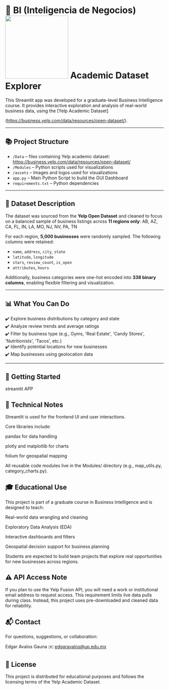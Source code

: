 # 🧠 BI (Inteligencia de Negocios) <br> <img src="https://upload.wikimedia.org/wikipedia/commons/thumb/a/ad/Yelp_Logo.svg/2560px-Yelp_Logo.svg.png" width=200> Academic Dataset Explorer

This Streamlit app was developed for a graduate-level Business Intelligence course. It provides interactive exploration and analysis of real-world business data, using the [Yelp Academic Dataset]

(https://business.yelp.com/data/resources/open-dataset/).

---

## 📚 Project Structure

- `/Data` – files containing Yelp academic dataset: https://business.yelp.com/data/resources/open-dataset/
- `/Modules` – Python scripts used for visualizations
- `/assets` – Images and logos used for visualizations
- `app.py` – Main Python Script to build the GUI Dashboard
- `requirements.txt` – Python dependencies


---

## 🧾 Dataset Description

The dataset was sourced from the **Yelp Open Dataset** and cleaned to focus on a balanced sample of business listings across **11 regions only**: AB, AZ, CA, FL, IN, LA, MO, NJ, NV, PA, TN


For each region, **5,000 businesses** were randomly sampled. The following columns were retained:

- `name`, `address`, `city`, `state`
- `latitude`, `longitude`
- `stars`, `review_count`, `is_open`
- `attributes`, `hours`

Additionally, business categories were one-hot encoded into **338 binary columns**, enabling flexible filtering and visualization.

---

## 📊 What You Can Do

✔️ Explore business distributions by category and state  
✔️ Analyze review trends and average ratings  
✔️ Filter by business type (e.g., Gyms, 'Real Estate', 'Candy Stores', 'Nutritionists', 'Tacos', etc.)  
✔️ Identify potential locations for new businesses  
✔️ Map businesses using geolocation data

---

## 🚀 Getting Started
streamlit APP

## 🧪 Technical Notes
Streamlit is used for the frontend UI and user interactions.

Core libraries include:

pandas for data handling

plotly and matplotlib for charts

folium for geospatial mapping

All reusable code modules live in the Modules/ directory (e.g., map_utils.py, category_charts.py).

## 🎓 Educational Use
This project is part of a graduate course in Business Intelligence and is designed to teach:

Real-world data wrangling and cleaning

Exploratory Data Analysis (EDA)

Interactive dashboards and filters

Geospatial decision support for business planning

Students are expected to build team projects that explore real opportunities for new businesses across regions.

## ⚠️ API Access Note
If you plan to use the Yelp Fusion API, you will need a work or institutional email address to request access. This requirement limits live data pulls during class. Instead, this project uses pre-downloaded and cleaned data for reliability.

## 📬 Contact
For questions, suggestions, or collaboration:

Edgar Avalos Gauna
✉️ edgaravalos@up.edu.mx

## 📘 License
This project is distributed for educational purposes and follows the licensing terms of the Yelp Academic Dataset.
